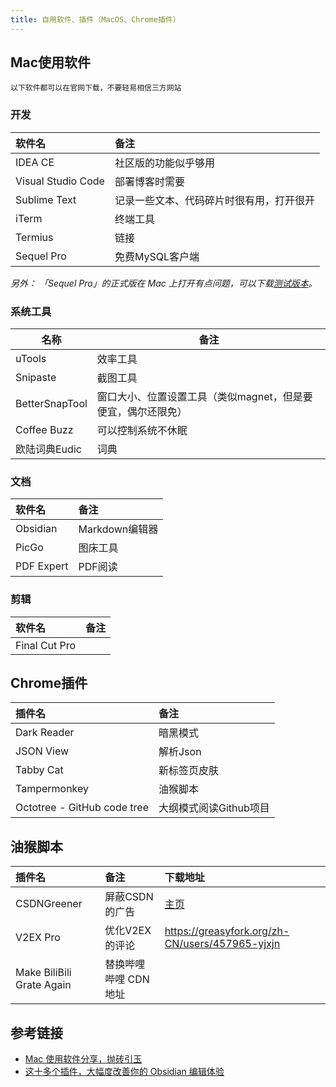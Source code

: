 ```yaml
---
title: 自用软件、插件（MacOS、Chrome插件）
---
```


## Mac使用软件

```
以下软件都可以在官网下载，不要轻易相信三方网站
```

### 开发

| 软件名                | 备注                   |
| :----------------- | :------------------- |
| IDEA CE            | 社区版的功能似乎够用           |
| Visual Studio Code | 部署博客时需要              |
| Sublime Text       | 记录一些文本、代码碎片时很有用，打开很开 |
| iTerm              | 终端工具                 |
| Termius            | 链接                   |
| Sequel Pro         | 免费MySQL客户端           |

_另外： 「Sequel Pro」的正式版在 Mac 上打开有点问题，可以下载[测试版本](https://sequelpro.com/test-builds)。_

### 系统工具

| 名称             | 备注                                |
| -------------- | --------------------------------- |
| uTools         | 效率工具                              |
| Snipaste       | 截图工具                              |
| BetterSnapTool | 窗口大小、位置设置工具（类似magnet，但是要便宜，偶尔还限免） |
| Coffee Buzz    | 可以控制系统不休眠                         |
| 欧陆词典Eudic      | 词典                                |

### 文档

| 软件名        | 备注          |
| :--------- | :---------- |
| Obsidian   | Markdown编辑器 |
| PicGo      | 图床工具        |
| PDF Expert | PDF阅读       |

### 剪辑

| 软件名           | 备注 |
| :------------ | :- |
| Final Cut Pro |    |

## Chrome插件

| 插件名                         | 备注             |
| :-------------------------- | :------------- |
| Dark Reader                 | 暗黑模式           |
| JSON View                   | 解析Json         |
| Tabby Cat                   | 新标签页皮肤         |
| Tampermonkey                | 油猴脚本           |
| Octotree - GitHub code tree | 大纲模式阅读Github项目 |

## 油猴脚本

| 插件名                       | 备注            | 下载地址                                                                                 |
| :------------------------ | :------------ | :----------------------------------------------------------------------------------- |
| CSDNGreener               | 屏蔽CSDN的广告     | [主页](https://openuserjs.org/scripts/AdlerED/%E6%9C%80%E5%BC%BA%E7%9A%84%E8%80%81%E7) |
| V2EX Pro                  | 优化V2EX的评论     | <https://greasyfork.org/zh-CN/users/457965-yjxjn>                                    |
| Make BiliBili Grate Again | 替换哔哩哔哩 CDN 地址 |                                                                                      |

## 参考链接

- [ Mac 使用软件分享，抛砖引玉](https://www.v2ex.com/t/894110)
- [这十多个插件，大幅度改善你的 Obsidian 编辑体验](https://sspai.com/post/68394)
